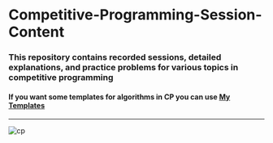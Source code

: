# Competitive-Programming-Session-Content

### This repository contains recorded sessions, detailed explanations, and practice problems for various topics in competitive programming
#### If you want some templates for algorithms in CP you can use [My Templates](https://github.com/GergesHany/CP-Templates)

<hr>

![cp](https://github.com/GergesHany/Competitive-Programming-Session-Content/assets/105644935/2117969f-0401-49b9-8a78-32d39aa7b77a)
